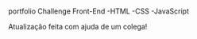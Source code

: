  #
 portfolio
 Challenge Front-End 
 -HTML
 -CSS
 -JavaScript

 Atualização feita com ajuda de um colega!

 


